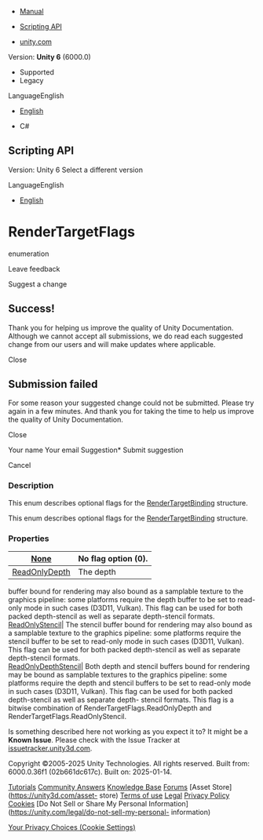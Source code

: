 [ ]()

  * [Manual](../Manual/index.html)
  * [Scripting API](../ScriptReference/index.html)

  * [unity.com](https://unity.com/)

Version: **Unity 6** (6000.0)

  * Supported
  * Legacy

LanguageEnglish

  * [English]()

  * C#

[ ](https://docs.unity3d.com)

## Scripting API

Version: Unity 6 Select a different version

LanguageEnglish

  * [English]()

# RenderTargetFlags

enumeration

Leave feedback

Suggest a change

## Success!

Thank you for helping us improve the quality of Unity Documentation. Although
we cannot accept all submissions, we do read each suggested change from our
users and will make updates where applicable.

Close

## Submission failed

For some reason your suggested change could not be submitted. Please <a>try
again</a> in a few minutes. And thank you for taking the time to help us
improve the quality of Unity Documentation.

Close

Your name Your email Suggestion* Submit suggestion

Cancel

[ ]()

### Description

This enum describes optional flags for the
[RenderTargetBinding](Rendering.RenderTargetBinding.html) structure.

This enum describes optional flags for the
[RenderTargetBinding](Rendering.RenderTargetBinding.html) structure.

### Properties

[None](Rendering.RenderTargetFlags.None.html)| No flag option (0).  
---|---  
[ReadOnlyDepth](Rendering.RenderTargetFlags.ReadOnlyDepth.html)| The depth
buffer bound for rendering may also bound as a samplable texture to the
graphics pipeline: some platforms require the depth buffer to be set to read-
only mode in such cases (D3D11, Vulkan). This flag can be used for both packed
depth-stencil as well as separate depth-stencil formats.  
[ReadOnlyStencil](Rendering.RenderTargetFlags.ReadOnlyStencil.html)| The
stencil buffer bound for rendering may also bound as a samplable texture to
the graphics pipeline: some platforms require the stencil buffer to be set to
read-only mode in such cases (D3D11, Vulkan). This flag can be used for both
packed depth-stencil as well as separate depth-stencil formats.  
[ReadOnlyDepthStencil](Rendering.RenderTargetFlags.ReadOnlyDepthStencil.html)|
Both depth and stencil buffers bound for rendering may be bound as samplable
textures to the graphics pipeline: some platforms require the depth and
stencil buffers to be set to read-only mode in such cases (D3D11, Vulkan).
This flag can be used for both packed depth-stencil as well as separate depth-
stencil formats. This flag is a bitwise combination of
RenderTargetFlags.ReadOnlyDepth and RenderTargetFlags.ReadOnlyStencil.  
  
Is something described here not working as you expect it to? It might be a
**Known Issue**. Please check with the Issue Tracker at
[issuetracker.unity3d.com](https://issuetracker.unity3d.com).

Copyright ©2005-2025 Unity Technologies. All rights reserved. Built from:
6000.0.36f1 (02b661dc617c). Built on: 2025-01-14.

[Tutorials](https://unity3d.com/learn) [Community
Answers](https://answers.unity3d.com) [Knowledge
Base](https://support.unity3d.com/hc/en-us)
[Forums](https://forum.unity3d.com) [Asset Store](https://unity3d.com/asset-
store) [Terms of use](https://docs.unity3d.com/Manual/TermsOfUse.html)
[Legal](https://unity.com/legal) [Privacy
Policy](https://unity.com/legal/privacy-policy)
[Cookies](https://unity.com/legal/cookie-policy) [Do Not Sell or Share My
Personal Information](https://unity.com/legal/do-not-sell-my-personal-
information)

[Your Privacy Choices (Cookie Settings)](javascript:void\(0\);)

